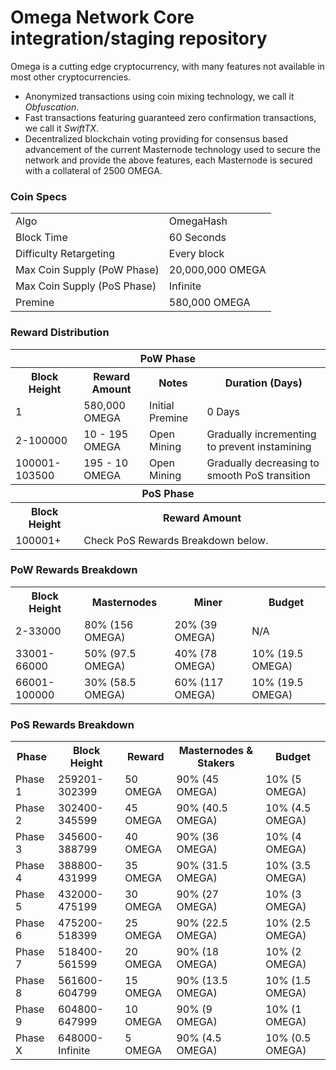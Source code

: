 Omega Network Core integration/staging repository
=================================================

Omega is a cutting edge cryptocurrency, with many features not available in most other cryptocurrencies.
- Anonymized transactions using coin mixing technology, we call it _Obfuscation_.
- Fast transactions featuring guaranteed zero confirmation transactions, we call it _SwiftTX_.
- Decentralized blockchain voting providing for consensus based advancement of the current Masternode
  technology used to secure the network and provide the above features, each Masternode is secured
  with a collateral of 2500 OMEGA.

### Coin Specs
<table>
<tr><td>Algo</td><td>OmegaHash</td></tr>
<tr><td>Block Time</td><td>60 Seconds</td></tr>
<tr><td>Difficulty Retargeting</td><td>Every block</td></tr>
<tr><td>Max Coin Supply (PoW Phase)</td><td>20,000,000 OMEGA</td></tr>
<tr><td>Max Coin Supply (PoS Phase)</td><td>Infinite</td></tr>
<tr><td>Premine</td><td>580,000 OMEGA</td></tr>
</table>

### Reward Distribution

<table>
<th colspan=4>PoW Phase</th>
<tr><th>Block Height</th><th>Reward Amount</th><th>Notes</th><th>Duration (Days)</th></tr>
<tr><td>1</td><td>580,000 OMEGA</td><td>Initial Premine</td><td>0 Days</td></tr>
<tr><td>2-100000</td><td>10 - 195 OMEGA</td><td>Open Mining</td><td>Gradually incrementing to prevent instamining</td></tr>
<tr><td>100001-103500</td><td>195 - 10 OMEGA</td><td>Open Mining</td><td>Gradually decreasing to smooth PoS transition</td></tr>

<tr><th colspan=4>PoS Phase</th></tr>
<tr><th>Block Height</th><th colspan=3>Reward Amount</th></tr>
<tr><td>100001+</td><td colspan=3>Check PoS Rewards Breakdown below.</td></tr>
</table>

### PoW Rewards Breakdown

<table>
<th>Block Height</th><th>Masternodes</th><th>Miner</th><th>Budget</th>
<tr><td>2-33000</td><td>80% (156 OMEGA)</td><td>20% (39 OMEGA)</td><td>N/A</td></tr>
<tr><td>33001-66000</td><td>50% (97.5 OMEGA)</td><td>40% (78 OMEGA)</td><td>10% (19.5 OMEGA)</td></tr>
<tr><td>66001-100000</td><td>30% (58.5 OMEGA)</td><td>60% (117 OMEGA)</td><td>10% (19.5 OMEGA)</td></tr>
</table>

### PoS Rewards Breakdown

<table>
<th>Phase</th><th>Block Height</th><th>Reward</th><th>Masternodes & Stakers</th><th>Budget</th>
<tr><td>Phase 1</td><td>259201-302399</td><td>50 OMEGA</td><td>90% (45 OMEGA)</td><td>10% (5 OMEGA)</td></tr>
<tr><td>Phase 2</td><td>302400-345599</td><td>45 OMEGA</td><td>90% (40.5 OMEGA)</td><td>10% (4.5 OMEGA)</td></tr>
<tr><td>Phase 3</td><td>345600-388799</td><td>40 OMEGA</td><td>90% (36 OMEGA)</td><td>10% (4 OMEGA)</td></tr>
<tr><td>Phase 4</td><td>388800-431999</td><td>35 OMEGA</td><td>90% (31.5 OMEGA)</td><td>10% (3.5 OMEGA)</td></tr>
<tr><td>Phase 5</td><td>432000-475199</td><td>30 OMEGA</td><td>90% (27 OMEGA)</td><td>10% (3 OMEGA)</td></tr>
<tr><td>Phase 6</td><td>475200-518399</td><td>25 OMEGA</td><td>90% (22.5 OMEGA)</td><td>10% (2.5 OMEGA)</td></tr>
<tr><td>Phase 7</td><td>518400-561599</td><td>20 OMEGA</td><td>90% (18 OMEGA)</td><td>10% (2 OMEGA)</td></tr>
<tr><td>Phase 8</td><td>561600-604799</td><td>15 OMEGA</td><td>90% (13.5 OMEGA)</td><td>10% (1.5 OMEGA)</td></tr>
<tr><td>Phase 9</td><td>604800-647999</td><td>10 OMEGA</td><td>90% (9 OMEGA)</td><td>10% (1 OMEGA)</td></tr>
<tr><td>Phase X</td><td>648000-Infinite</td><td>5 OMEGA</td><td>90% (4.5 OMEGA)</td><td>10% (0.5 OMEGA)</td></tr>
</table>

